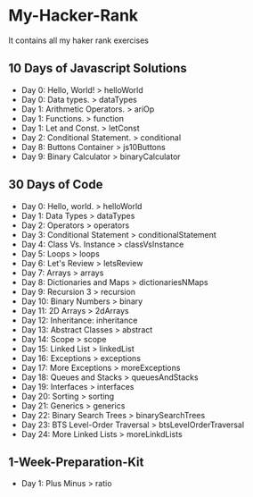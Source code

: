 # My-Hacker-Rank
It contains all my haker rank exercises

## 10 Days of Javascript Solutions
- Day 0: Hello, World! > helloWorld 
- Day 0: Data types. > dataTypes
- Day 1: Arithmetic Operators. > ariOp
- Day 1: Functions. > function
- Day 1: Let and Const. > letConst
- Day 2: Conditional Statement. > conditional
- Day 8: Buttons Container > js10Buttons
- Day 9: Binary Calculator > binaryCalculator

## 30 Days of Code
- Day 0: Hello, world. > helloWorld
- Day 1: Data Types > dataTypes
- Day 2: Operators > operators
- Day 3: Conditional Statement > conditionalStatement
- Day 4: Class Vs. Instance > classVsInstance
- Day 5: Loops > loops
- Day 6: Let's Review > letsReview
- Day 7: Arrays > arrays
- Day 8: Dictionaries and Maps > dictionariesNMaps
- Day 9: Recursion 3 > recursion
- Day 10: Binary Numbers > binary
- Day 11: 2D Arrays > 2dArrays
- Day 12: Inheritance: inheritance
- Day 13: Abstract Classes > abstract
- Day 14: Scope > scope
- Day 15: Linked List > linkedList
- Day 16: Exceptions > exceptions
- Day 17: More Exceptions > moreExceptions
- Day 18: Queues and Stacks > queuesAndStacks
- Day 19: Interfaces > interfaces
- Day 20: Sorting > sorting
- Day 21: Generics > generics
- Day 22: Binary Search Trees > binarySearchTrees
- Day 23: BTS Level-Order Traversal > btsLevelOrderTraversal
- Day 24: More Linked Lists > moreLinkdLists

## 1-Week-Preparation-Kit
- Day 1: Plus Minus > ratio

